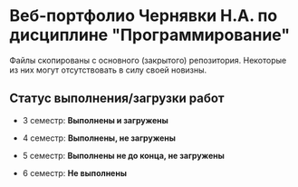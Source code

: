 # **Веб-портфолио Чернявки Н.А. по дисциплине "Программирование"**

Файлы скопированы с основного (закрытого) репозитория.
Некоторые из них могут отсутствовать в силу своей новизны.

## Статус выполнения/загрузки работ

- 3 семестр: **Выполнены и загружены**

- 4 семестр: **Выполнены, не загружены**

- 5 семестр: **Выполнены не до конца, не загружены**

- 6 семестр: **Не выполнены**
